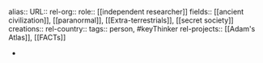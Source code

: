 alias::
URL::
rel-org::
role:: [[independent researcher]]
fields:: [[ancient civilization]], [[paranormal]], [[Extra-terrestrials]], [[secret society]]
creations::
rel-country::
tags:: person, #keyThinker
rel-projects:: [[Adam's Atlas]], [[FACTs]]



-
